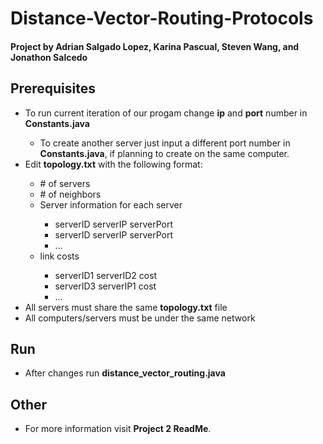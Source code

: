 # <a style="text-decoration:none;" href="https://github.com/AdrianSLopez/Distance-Vector-Routing-Protocols/blob/main/Assignment.pdf">Distance-Vector-Routing-Protocols</a>


<!DOCTYPE html>
<html lang="en">
  <head>
    <meta charset="UTF-8">
  </head>
  <body>
    <h4>Project by Adrian Salgado Lopez, Karina Pascual, Steven Wang, and Jonathon Salcedo</h4>
    <h2>Prerequisites</h2>
    <ul>
        <li>To run current iteration of our progam change <a style="text-decoration:none;" href="https://github.com/AdrianSLopez/Distance-Vector-Routing-Protocols/blob/main/Constants.java#L7"><b>ip</b></a> and <a style="text-decoration:none;"href="https://github.com/AdrianSLopez/Distance-Vector-Routing-Protocols/blob/main/Constants.java#L7"><b>port</b></a> number in <a style="text-decoration:none;" href="https://github.com/AdrianSLopez/Distance-Vector-Routing-Protocols/blob/main/Constants.java"><b>Constants.java</b></a></li>
            <ul>
                <li>
                    To create another server just input a different port number in <a style="text-decoration:none;"  href="https://github.com/AdrianSLopez/Distance-Vector-Routing-Protocols/blob/main/Constants.java"><b>Constants.java</b></a>, if planning to create on the same computer.
                </li>
            </ul>
        <li>Edit <a style="text-decoration:none;"  href="https://github.com/AdrianSLopez/Distance-Vector-Routing-Protocols/blob/main/topology.txt"><b>topology.txt</b></a> with the following format:</li>
            <ul>
                <li># of servers</li>
                <li># of neighbors</li>
                <li>Server information for each server</li>
                <ul>
                    <li>serverID serverIP serverPort</li>
                    <li>serverID serverIP serverPort</li>
                    <li>...</li>
                </ul>
                <li>link costs</li>
                <ul>
                    <li>serverID1 serverID2 cost</li>
                    <li>serverID3 serverIP1 cost</li>
                    <li>...</li>
                </ul>
            </ul>
        <li>All servers must share the same <a style="text-decoration:none;"  href="https://github.com/AdrianSLopez/Distance-Vector-Routing-Protocols/blob/main/topology.txt"><b>topology.txt</b></a> file</li>
        <li>All computers/servers must be under the same network</li>
    </ul>
    <h2>Run</h2>
        <ul>
            <li>After changes run <a style="text-decoration:none;"  href="https://github.com/AdrianSLopez/Distance-Vector-Routing-Protocols/blob/main/distance_vector_routing.java"><b>distance_vector_routing.java</b></a></li>
        </ul>
    <h2>Other</h2>
    <ul>
        <li>For more information visit <a style="text-decoration:none;"  href="https://github.com/AdrianSLopez/Distance-Vector-Routing-Protocols/blob/main/Project%202%20ReadMe-3.pdf"><b>Project 2 ReadMe</b></a>.</li>
    </ul>
    </main>
	<script src="index.js"></script>
  </body>
</html>


